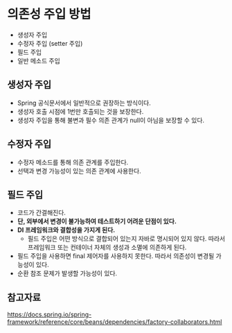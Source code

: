 # 의존성 주입 방법
* 생성자 주입
* 수정자 주입 (setter 주입)
* 필드 주입
* 일반 메소드 주입

## 생성자 주입
* Spring 공식문서에서 일반적으로 권장하는 방식이다.
* 생성자 호출 시점에 1번만 호출되는 것을 보장한다.
* 생성자 주입을 통해 불변과 필수 의존 관계가 null이 아님을 보장할 수 있다.

## 수정자 주입
* 수정자 메소드를 통해 의존 관계를 주입한다.
* 선택과 변경 가능성이 있는 의존 관계에 사용한다.

## 필드 주입
* 코드가 간결해진다.
* **단, 외부에서 변경이 불가능하여 테스트하기 어려운 단점이 있다.**
* **DI 프레임워크와 결합성을 가지게 된다.**
    * 필드 주입은 어떤 방식으로 결합되어 있는지 자바로 명시되어 있지 않다. 따라서 프레임워크 또는 컨테이너 자체의 생성과 소멸에 의존하게 된다. 
* 필드 주입을 사용하면 final 제어자를 사용하지 못한다. 따라서 의존성이 변경될 가능성이 있다.
* 순환 참조 문제가 발생할 가능성이 있다.

## 참고자료
https://docs.spring.io/spring-framework/reference/core/beans/dependencies/factory-collaborators.html
<!-- https://velog.io/@sunlake123/%EC%9D%98%EC%A1%B4%EC%84%B1-%EC%A3%BC%EC%9E%85%EC%9D%98-%EC%A2%85%EB%A5%98%EC%99%80-%ED%95%84%EB%93%9C-%EC%A3%BC%EC%9E%85%EC%9D%98-%EB%AC%B8%EC%A0%9C%EC%A0%90 -->